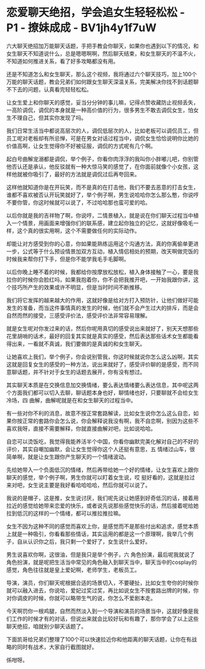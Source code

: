 # 恋爱聊天绝招，学会追女生轻轻松松 - P1 - 撩妹成成 - BV1jh4y1f7uW

六大聊天绝招加万能聊天话题，手把手教会你聊天，如果你也遇到以下的情况，和女生聊天不知道说什么，总是嗯嗯啊啊，然后聊天结束，和女生聊天的不温不火，不知道如何推进关系，看了好多攻略都没有用。

还是不知道怎么和女生聊天，那么这个视频，我将通过六个聊天技巧，加上100个万能的聊天话题，教会兄弟们如何跟女生聊天深温关系，完美解决你找不到话题聊不下去的问题，认真看完轻轻松松。

让女生爱上和你聊天的感觉，妥当分分钟的事儿嘛，记得点赞收藏防止视频丢失，一高阶调侃，调侃的本身就是一种高价值的行为，很多男生不敢去调侃女生，怕女生不理自己，但其实你发现了吗。

我们日常生活当中都说高层次的人，调侃低层次的人，比如老板可以调侃员工，但员工呢对老板却有所忌惮，可是在男女对话过程当中，调侃女生恰恰说明你比她的价值高啊，让女生觉得你不好被征服，调侃的方式呢有几个啊。

起白号曲解宠溺都是调侃，举个例子，你看你肉浮浮的我叫你小胖嘟儿吧，你别管他否认还是承认，他反驳就有一种大惊马笑的感觉了，在你面前就像个小女孩，这样他就被你吸引了，最好的方法就是调侃过后再夸回来。

这样他就知道你是在开玩笑，而不是真的在打击他，我们不要去恶意的打击女生，谁都不喜欢被否认开玩笑就好了，举个例子啊，男生说哈哈你怎么那么憨，你说哼不要你管，你这时候就可以说了，不过哈哈那也蛮可爱的哈。

以后你就是我的吉祥物了啊，你说哼，二情景植入，就是说在你们聊天过程当中植入一个情景，用画面来增强你们的联系感，建立起你独立的记忆，这就好像吸毛一样，这个真的很实用啊，这个不需要做任何的实际动作。

却能让对方感受到你的心意，你如果能熟练运用这个沟通方法，真的你离偷单更进一步，公式等于什么预设情景加双方互动，植入情侣相处的预期，改天啊做完饭的时候我来帮你打下手，但是你不能学我毛手毛脚啊。

以后你晚上睡不着的时候，我都给你按摩放松放松，植入身体接触了一心，要是我拉你的时候你会脸红吗，如果我抱着你，你不会把我推开吧，一开始我跟你讲，这个技巧所产生的效果或许不明显，但是当时时间不断推移。

我们将它发挥的越来越大的作用，这就好像是给对方打入预防针，让他们做好可能发生的准备，而当这件事情真的发生的时候，他们就不会产生过大的排斥，而是会自然而然的接受，三感受评价法，感受评价法非常容易理解。

就是女生呢对你发过来的话，然后你呢用真切的感受说出来就好了，别天天想那些花里胡哨的话术，最好的回复其实就是真实的感受，然后表达那些话术女生都能看得出来，一看就不真诚，我们要做的是真诚的和女生聊天。

让她喜欢上我们，举个例子，你会说别管我，你这时候就说你怎么这么凶啊，其实这就是回复女生的感受的一种方法，说出来就好了，感受评价聊的是感受，而不同意聊话题，并不针对于女生的话题去展开，你有没有想过。

其实聊天本质是在交换信息加交换情绪，要么表达情绪要么表达信息，其中呢这两个方面我们都可以切入去聊，聊话题本身也好，聊情绪也好，只要聊就不会给女生冷场，四 曲解，曲解呢就是在和女生聊天的过程当中。

有一些对你不利的消息，故意不按正常套路解读，比如女生说你怎么这么自恋，如果你按正常的套路你会怎么说，你会解释说我没有啊，我不自恋啊，别因为这些不喜欢我呀，直接不需要解释，你就直接曲解对吧，比如说哈哈。

自恋可以烫饭吃，我觉得我能养活半个中国，你看你幽默完美化解对自己的不好的评价，其实自嘲加幽默，会让女生觉得你这个人还挺有意思，五 情绪过山车，很简单啊，就是让女生跟你产生聊天的一个情绪波动。

先给她带入一个负面低沉的情绪，然后再带给她一个好的情绪，让女生喜欢上跟你聊天的感觉，举个例子啊，男生你就可以盯着女生说，哎 挺好看的，这就是拉过来对吧，女生说主要是我好看哈哈哈哈，然后你就可以说了。

我说的是帽子，这是推，女生说讨厌，我们呢先说让她感到好奇低沉的话，接着用拉近的感觉给她带来恋爱的快乐，或者说先说那些感觉快乐的话，然后接着呢给她拉到低沉的这样的一个情绪，都可以推拉推拉嘛。

女生不因为这种不同的感觉而喜欢上你，是感觉而不是那些付出和追求，感觉本质上就是一种吸引，你看看那些情话，其实运用的都是这一个原理啊，我举几个例子，自从认识你之后，我只剩一个爱好了，女生说什么爱好。

男生说喜欢你啊，这很油，但是我只是举个例子，六 角色扮演，最后呢我就说了角色扮演，就是呢把生活当中常见的角色融入到聊天当中，聊天当中的cosplay的感觉，角色往往就是皇上爱妃啊，老师学生，老板员工。

导演，演员，你们聊天呢根据合适的场景切入，不要硬扯，比如女生夸你的时候你就可以融入进去，你说哈，爱妃过奖过奖，再比如说女生不按套路出牌的时候，你对你调皮的时候，你就可以略带生气的说，你怎么不爱剧本走。

今天啊罚你一根鸡腿，自然而然淡入到一个导演和演员的场景当中，这就好像是我们工作的时候才有的对话，但说出来就会比较好玩和有趣了，那你学会了以上这些聊天绝招，咱就别少聊天话题了。

下面凯哥给兄弟们整理了100个可以快速拉近你和他距离的聊天话题，让你在有战略的同时有战术，大家自行截图就好。

係咁呀。